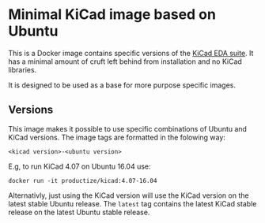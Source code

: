 Minimal KiCad image based on Ubuntu
===================================

This is a Docker image contains specific versions of the [KiCad EDA suite]. It
has a minimal amount of cruft left behind from installation and no KiCad
libraries.

It is designed to be used as a base for more purpose specific images.

Versions
--------

This image makes it possible to use specific combinations of Ubuntu and KiCad
versions. The image tags are formatted in the folowing way:

	<kicad version>-<ubuntu version>

E.g, to run KiCad 4.07 on Ubuntu 16.04 use:

	docker run -it productize/kicad:4.07-16.04

Alternativly, just using the KiCad version will use the KiCad version on the
latest stable Ubuntu release. The `latest` tag contains the latest KiCad stable
release on the latest Ubuntu stable release.

[KiCad EDA suite]: http://kicad-pcb.org/

